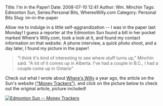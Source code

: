 Title: I'm in the Paper!
Date: 2008-07-10 12:41
Author: Wm. Minchin
Tags: Edmonton Sun, Series:Personal Bits, WheresWilly.com
Category: Personal Bits
Slug: im-in-the-paper

Allow me to indulge in a little self-aggrandization -- I was in the paper
last Monday! I guess a reporter at the Edmonton Sun found a bill in her
pocket marked Where's Willy.com, took a look at it, and found my contact
information on that website. A phone interview, a quick photo shoot, and
a day later, I found my picture in the paper!

> "I think it's kind of interesting to see where stuff turns up,"
> Minchin said. "A lot of it comes up in Alberta. I've had a couple in
> B.C., I had a couple come up in Ontario"

Check out what I wrote about [Where's
Willy](http://blog.minchin.ca/2007/03/wheres-willy.html) a year ago, the
article on the Sun's website (["Money
Trackers"](http://edmontonsun.com/News/Canada/2008/07/07/6085566-sun.html)),
and click on the picture below to check out the original article,
picture included!

[![Edmonton Sun -- Money Trackers](http://2.bp.blogspot.com/_fWUoqQ2t4Js/SHbrlErF9dI/AAAAAAAAAlc/QuUduy4ds5Y/s400/Edmonton+Sun+-+Money+Trackers.jpg)](http://2.bp.blogspot.com/_fWUoqQ2t4Js/SHbrlErF9dI/AAAAAAAAAlc/QuUduy4ds5Y/s1600-h/Edmonton+Sun+-+Money+Trackers.jpg) 
